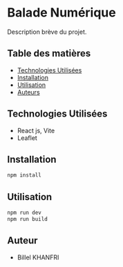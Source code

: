 
# Balade Numérique

Description brève du projet.

## Table des matières

- [Technologies Utilisées](#technologies-utilisées)
- [Installation](#installation)
- [Utilisation](#utilisation)
- [Auteurs](#auteurs)


## Technologies Utilisées

- React js, Vite
- Leaflet


## Installation

```bash
npm install

```
## Utilisation

```bash
npm run dev
npm run build
```

## Auteur
- Billel KHANFRI 

